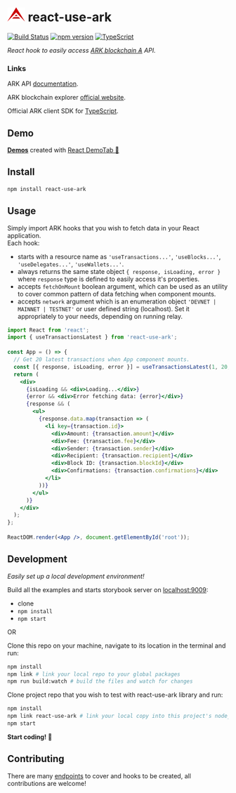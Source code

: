 # ![ark logo](ark.png) react-use-ark

[![Build Status][build-badge]][build-url]
[![npm version][npm-badge]][npm-url]
[![TypeScript][typescript-badge]][typescript-url]

_React hook to easily access [ARK blockchain Ѧ](https://ark.io/) API._

### Links

ARK API [documentation](https://api.ark.dev/).

ARK blockchain explorer [official website](https://explorer.ark.io/).

Official ARK client SDK for [TypeScript](https://github.com/ArkEcosystem/typescript-client).

## Demo

**[Demos](https://mkosir.github.io/react-use-ark)** created with [React DemoTab 📑](https://github.com/mkosir/react-demo-tab)

## Install

```bash
npm install react-use-ark
```

## Usage

Simply import ARK hooks that you wish to fetch data in your React application.  
Each hook:

- starts with a resource name as `'useTransactions...'`, `'useBlocks...'`, `'useDelegates...'`, `'useWallets...'`.
- always returns the same state object `{ response, isLoading, error }` where `response` type is defined to easily access it's properties.
- accepts `fetchOnMount` boolean argument, which can be used as an utility to cover common pattern of data fetching when component mounts.
- accepts `network` argument which is an enumeration object `'DEVNET | MAINNET | TESTNET'` or user defined string (localhost). Set it appropriately to your needs, depending on running relay.

```jsx
import React from 'react';
import { useTransactionsLatest } from 'react-use-ark';

const App = () => {
  // Get 20 latest transactions when App component mounts.
  const [{ response, isLoading, error }] = useTransactionsLatest(1, 20, true);
  return (
    <div>
      {isLoading && <div>Loading...</div>}
      {error && <div>Error fetching data: {error}</div>}
      {response && (
        <ul>
          {response.data.map(transaction => (
            <li key={transaction.id}>
              <div>Amount: {transaction.amount}</div>
              <div>Fee: {transaction.fee}</div>
              <div>Sender: {transaction.sender}</div>
              <div>Recipient: {transaction.recipient}</div>
              <div>Block ID: {transaction.blockId}</div>
              <div>Confirmations: {transaction.confirmations}</div>
            </li>
          ))}
        </ul>
      )}
    </div>
  );
};

ReactDOM.render(<App />, document.getElementById('root'));
```

## Development

_Easily set up a local development environment!_

Build all the examples and starts storybook server on [localhost:9009](http://localhost:9009):

- clone
- `npm install`
- `npm start`

OR

Clone this repo on your machine, navigate to its location in the terminal and run:

```bash
npm install
npm link # link your local repo to your global packages
npm run build:watch # build the files and watch for changes
```

Clone project repo that you wish to test with react-use-ark library and run:

```bash
npm install
npm link react-use-ark # link your local copy into this project's node_modules
npm start
```

**Start coding!** 🎉

## Contributing

There are many [endpoints](https://api.ark.dev/) to cover and hooks to be created, all contributions are welcome!

[npm-url]: https://www.npmjs.com/package/react-use-ark
[npm-badge]: https://img.shields.io/npm/v/react-use-ark.svg
[build-badge]: https://travis-ci.com/mkosir/react-use-ark.svg
[build-url]: https://travis-ci.com/mkosir/react-use-ark
[typescript-badge]: https://badges.frapsoft.com/typescript/code/typescript.svg?v=101
[typescript-url]: https://github.com/microsoft/TypeScript
